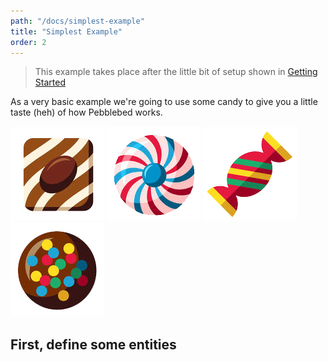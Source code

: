```yaml
---
path: "/docs/simplest-example"
title: "Simplest Example"
order: 2
---
```

> This example takes place after the little bit of setup shown in [Getting Started](/docs)

As a very basic example we're going to use some candy to give you a little taste (heh) of how Pebblebed works.

![Brown Chocolate Candy](candy1.png)
![Funky Cookie Candy](candy2.png)
![Hard Rounded Candy](candy3.png)
![Chocolate Cookie Candy](candy4.png)

## First, define some entities

```javascript

```